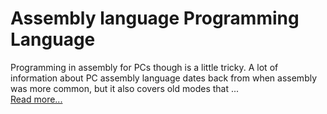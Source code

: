 
# Assembly language Programming Language


Programming in assembly for PCs though is a little tricky. A lot of information about PC assembly language dates back from when assembly was more common, but it also covers old modes that ...  
[Read more...](https://hackaday.com/2020/08/25/assembly-language-for-real/)
